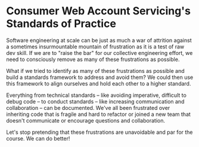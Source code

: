 # Consumer Web Account Servicing's Standards of Practice

Software engineering at scale can be just as much a war of attrition against a sometimes insurmountable mountain of frustration as it is a test of raw dev skill. If we are to "raise the bar" for our collective engineering effort, we need to consciously remove as many of these frustrations as possible.

What if we tried to identify as many of these frustrations as possible and build a standards framework to address and avoid them? We could then use this framework to align ourselves and hold each other to a higher standard.

Everything from technical standards – like avoiding imperative, difficult to debug code – to conduct standards – like increasing communication and collaboration – can be documented. We've all been frustrated over inheriting code that is fragile and hard to refactor or joined a new team that doesn't communicate or encourage questions and collaboration.

Let's stop pretending that these frustrations are unavoidable and par for the course. We can do better!
